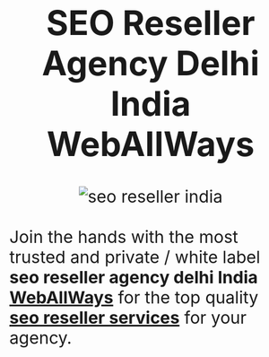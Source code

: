 <!DOCTYPE html><html lang="en-US"><head><title>
SEO Reseller Agency Delhi India WebAllWays</title>
<meta name="description" content="SEO Reseller Agency Delhi India WebAllWays" />
<meta property="og:title" content="SEO Reseller Agency Delhi India WebAllWays" />
<meta property="og:description" content="SEO Reseller Agency Delhi India WebAllWays" />
<meta http-equiv="Content-Type" content="text/html; charset=UTF-8" />
<meta name="viewport" content="width=device-width, initial-scale=1, minimum-scale=1, maximum-scale=1, user-scalable=yes">
</head>
<style>
#content {
font-size:30px;    
}

.image {
height:auto;
width:auto;
}

@media only screen and (max-width:800px) {
.image {
height:auto;
width:100%;
}
}
</style>

<body itemscope="" itemtype="http://schema.org/WebPage">
<div id="content">
<center><h1 itemprop="headline">
SEO Reseller Agency Delhi India WebAllWays</h1></center>
<p itemprop="description">
<center><img itemprop="image" src="http://www.weballways.com/seoimages/seoresellerindia.jpg" alt="seo reseller india" title="seo reseller india" class="image" /></center>
<br />
Join the hands with the most trusted and private / white label <strong><span itemprop="name">seo reseller agency delhi India</span></strong> <strong><a itemprop="url" href="http://www.weballways.com" title="WebAllWays"><span itemprop="name">WebAllWays</span></a></strong> for the top quality <strong><a itemprop="url" href="http://www.weballways.com/seoresellerindia.php" title="seo reseller services"><span itemprop="name">seo reseller services</span></a></strong> for your agency.
</p>	</div></body></html>
